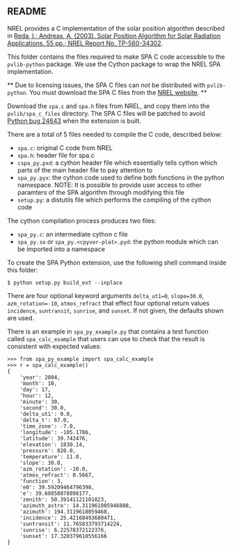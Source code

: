 README
------

NREL provides a C implementation of the solar position algorithm described in
[Reda, I.; Andreas, A. (2003). Solar Position Algorithm for Solar Radiation Applications. 55 pp.; NREL Report No. TP-560-34302](http://www.nrel.gov/docs/fy08osti/34302.pdf).

This folder contains the files required to make SPA C code accessible
to the `pvlib-python` package. We use the Cython package to wrap the NREL SPA 
implementation. 

** Due to licensing issues, the SPA C files can _not_ be distributed with
`pvlib-python`. You must download the SPA C files from the
[NREL website](https://midcdmz.nrel.gov/spa/). **

Download the `spa.c` and `spa.h` files from NREL,  and copy them into the
`pvlib/spa_c_files` directory. The SPA C files will be patched to avoid
[Python bug 24643](https://bugs.python.org/issue24643) when the extension is
built.

There are a total of 5 files needed to compile the C code, described below:

* `spa.c`: original C code from NREL 
* `spa.h`: header file for spa.c
* `cspa_py.pxd`: a cython header file which essentially tells cython which
  parts of the main header file to pay attention to
* `spa_py.pyx`: the cython code used to define both functions in the python
  namespace. NOTE: It is possible to provide user access to other paramters of
  the SPA algorithm through modifying this file 
* `setup.py`: a distutils file which performs the compiling of the cython code

The cython compilation process produces two files:
* `spa_py.c`: an intermediate cython c file
* `spa_py.so` or `spa_py.<cpyver-plat>.pyd`: the python module which
  can be imported into a namespace

To create the SPA Python extension, use the following shell command inside this
folder:

    $ python setup.py build_ext --inplace

There are four optional keyword arguments `delta_ut1=0`, `slope=30.0`,
`azm_rotation=-10`, `atmos_refract` that effect four optional return values
`incidence`, `suntransit`, `sunrise`, and `sunset`. If not given, the defaults
shown are used.

There is an example in `spa_py_example.py` that contains a test function called
`spa_calc_example` that users can use to check that the result is consistent
with expected values:

    >>> from spa_py_example import spa_calc_example
    >>> r = spa_calc_example()
    {
        'year': 2004,
        'month': 10,
        'day': 17,
        'hour': 12,
        'minute': 30,
        'second': 30.0,
        'delta_ut1': 0.0,
        'delta_t': 67.0,
        'time_zone': -7.0,
        'longitude': -105.1786,
        'latitude': 39.742476,
        'elevation': 1830.14,
        'pressure': 820.0,
        'temperature': 11.0,
        'slope': 30.0,
        'azm_rotation': -10.0,
        'atmos_refract': 0.5667,
        'function': 3,
        'e0': 39.59209464796398,
        'e': 39.60858878898177,
        'zenith': 50.39141121101823,
        'azimuth_astro': 14.311961805946808,
        'azimuth': 194.3119618059468,
        'incidence': 25.42168493680471,
        'suntransit': 11.765833793714224,
        'sunrise': 6.22578372122376,
        'sunset': 17.320379610556166
    }
